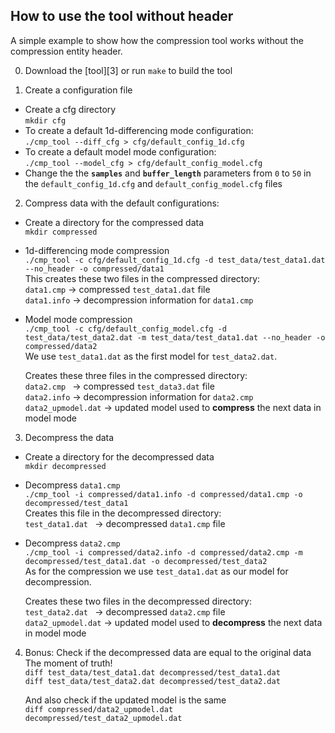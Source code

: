 ## How to use the tool without header

A simple example to show how the compression tool works without the compression entity header.

0. Download the [tool][3] or run `make` to build the tool

1. Create a configuration file
* Create a cfg directory  
    `mkdir cfg`
* To create a default 1d-differencing mode configuration:  
    `./cmp_tool --diff_cfg > cfg/default_config_1d.cfg`
* To create a default model mode configuration:  
    `./cmp_tool --model_cfg > cfg/default_config_model.cfg`
* Change the the **`samples`** and **`buffer_length`** parameters from `0` to `50`
in the `default_config_1d.cfg` and `default_config_model.cfg` files

2. Compress data with the default configurations:
* Create a directory for the compressed data  
    `mkdir compressed`
* 1d-differencing mode compression  
   `./cmp_tool -c cfg/default_config_1d.cfg -d test_data/test_data1.dat --no_header -o compressed/data1`  
    This creates these two files in the compressed directory:  
    `data1.cmp`        -> compressed `test_data1.dat` file  
    `data1.info`       -> decompression information for `data1.cmp`
* Model mode compression  
   `./cmp_tool -c cfg/default_config_model.cfg -d test_data/test_data2.dat -m test_data/test_data1.dat --no_header -o compressed/data2`  
    We use `test_data1.dat` as the first model for `test_data2.dat`.

    Creates these three files in the compressed directory:  
    `data2.cmp `        -> compressed `test_data3.dat` file  
    `data2.info`        -> decompression information for `data2.cmp`  
    `data2_upmodel.dat` -> updated model used to **compress** the next data in model mode

3.  Decompress the data  
* Create a directory for the decompressed data  
    `mkdir decompressed` 
* Decompress `data1.cmp`  
    `./cmp_tool -i compressed/data1.info -d compressed/data1.cmp -o decompressed/test_data1`  
    Creates this file in the decompressed directory:  
    `test_data1.dat `  -> decompressed `data1.cmp` file
* Decompress `data2.cmp`  
    `./cmp_tool -i compressed/data2.info -d compressed/data2.cmp -m decompressed/test_data1.dat -o decompressed/test_data2`  
    As for the compression we use `test_data1.dat` as our model for decompression.  

    Creates these two files in the decompressed directory:  
    `test_data2.dat `   -> decompressed `data2.cmp` file  
    `data2_upmodel.dat` -> updated model used to **decompress** the next data in model mode

4. Bonus: Check if the decompressed data are equal to the original data  
    The moment of truth!  
    `diff test_data/test_data1.dat decompressed/test_data1.dat`  
    `diff test_data/test_data2.dat decompressed/test_data2.dat`  

    And also check if the updated model is the same  
    `diff compressed/data2_upmodel.dat decompressed/test_data2_upmodel.dat`